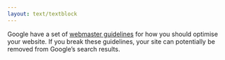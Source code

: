 ```yaml
---
layout: text/textblock
---
```

Google have a set of [webmaster guidelines](https://support.google.com/webmasters/answer/35769?hl=en) for how you should optimise your website. If you break these guidelines, your site can potentially be removed from Google’s search results.
